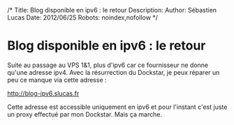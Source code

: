 /*
Title: Blog disponible en ipv6 : le retour
Description: 
Author: Sébastien Lucas
Date: 2012/06/25
Robots: noindex,nofollow
*/
# Blog disponible en ipv6 : le retour

Suite au passage au VPS 1&1, plus d'ipv6 car ce fournisseur ne donne qu'une adresse ipv4. Avec la résurrection du Dockstar, je peux réparer un peu ce manque via cette adresse :

http://blog-ipv6.slucas.fr

Cette adresse est accessible uniquement en ipv6 et pour l'instant c'est juste un proxy effectué par mon Dockstar. Mais ça marche.




